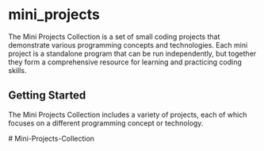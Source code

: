 # mini_projects

The Mini Projects Collection is a set of small coding projects that demonstrate various programming concepts and technologies. Each mini project is a standalone program that can be run independently, but together they form a comprehensive resource for learning and practicing coding skills.

## Getting Started

The Mini Projects Collection includes a variety of projects, each of which focuses on a different programming concept or technology. 
<!-- Some examples of the projects included in the collection are: -->

<!-- - A Xylophone app used to play different audios
- A Quiz app -->

<!-- A calculator app that uses basic arithmetic operations
A weather app that retrieves data from an API and displays it to the user
A to-do list app that allows users to add and delete items from a list
A game that uses the canvas element to draw shapes and respond to user input
A chat app that uses WebSockets to send and receive messages in real-time -->#   M i n i - P r o j e c t s - C o l l e c t i o n  
 